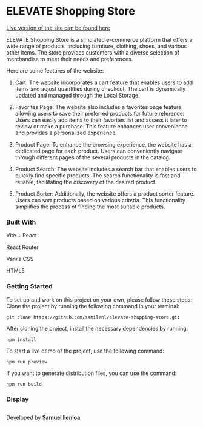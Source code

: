 # ELEVATE Shopping Store

[Live version of the site can be found here](https://elevate-store.netlify.app/)

ELEVATE Shopping Store is a simulated e-commerce platform that offers a wide range of products, including furniture, clothing, shoes, and various other items. The store provides customers with a diverse selection of merchandise to meet their needs and preferences.


Here are some features of the website:

1. Cart: The website incorporates a cart feature that enables users to add items and adjust quantities during checkout. The cart is dynamically updated and managed through the Local Storage.
   
2. Favorites Page: The website also includes a favorites page feature, allowing users to save their preferred products for future reference. Users can easily add items to their favorites list and access it later to review or make a purchase. This feature enhances user convenience and provides a personalized experience.

3. Product Page: To enhance the browsing experience, the website has a dedicated page for each product. Users can conveniently navigate through different pages of the several products in the catalog.
  
4. Product Search: The website includes a search bar that enables users to quickly find specific products. The search functionality is fast and reliable, facilitating the discovery of the desired product.

5. Product Sorter: Additionally, the website offers a product sorter feature. Users can sort products based on various criteria. This functionality simplifies the process of finding the most suitable products.

### Built With

Vite + React

React Router

Vanila CSS

HTML5



### Getting Started


To set up and work on this project on your own, please follow these steps:
Clone the project by running the following command in your terminal:

   `git clone https://github.com/samilenl/elevate-shopping-store.git`

   
After cloning the project, install the necessary dependencies by running:

   `npm install`

   
To start a live demo of the project, use the following command:

   `npm run preview`

   
If you want to generate distribution files, you can use the command:

   `npm run build`


### Display

##

Developed by __Samuel Ilenloa__
